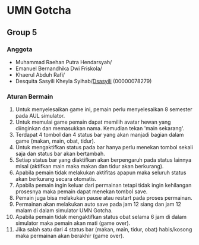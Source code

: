 # UMN Gotcha
## Group 5

### Anggota
- Muhammad Raehan Putra Hendarsyah/
- Emanuel Bernandhika Dwi Friskola/
- Khaerul Abduh Rafi/
- Desquita Sasyili Kheyla Syihab/[Dsasyili](https://github.com/Dsasyili) (00000078279)

### Aturan Bermain
1. Untuk menyelesaikan game ini, pemain perlu menyelesaikan 8 semester pada AUL simulator.
2. Untuk memulai game pemain dapat memilih avatar hewan yang diinginkan dan memasukkan nama. Kemudian tekan 'main sekarang'. 
3. Terdapat 4 tombol dan 4 status bar yang akan manjadi bagian dalam game (makan, main, obat, tidur).
4. Untuk mengaktifkan status pada bar hanya perlu menekan tombol sekali saja dan status bar akan bertambah. 
5. Setiap status bar yang diaktifkan akan berpengaruh pada status lainnya misal (aktifkan main maka makan dan tidur akan berkurang).
6. Apabila pemain tidak melakukan aktifitas apapun maka seluruh status akan berkurang secara otomatis.
7. Apabila pemain ingin keluar dari permainan tetapi tidak ingin kehilangan prosesnya maka pemain dapat menekan tombol save.
8. Pemain juga bisa melakukan pause atau restart pada proses permainan.
9. Permainan akan melakukan auto save pada jam 12 siang dan jam 12 malam di dalam simulator UMN Gotcha.
10. Apabila pemain tidak mengaktifkan status obat selama 6 jam di dalam simulator maka pemain akan mati (game over).
11. Jika salah satu dari 4 status bar (makan, main, tidur, obat) habis/kosong maka permainan akan berakhir (game over).  


